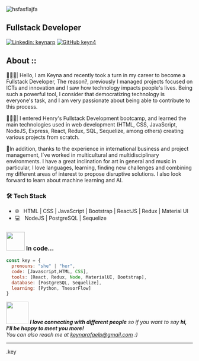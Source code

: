 ![hsfasflajfa](https://user-images.githubusercontent.com/95432445/170380438-44c60906-28ec-4bc2-9531-df30f5690cd5.gif)

<h2>Fullstack Developer</h2>

[![Linkedin: keynarp](https://img.shields.io/badge/-keynarp-blue?style=flat-square&logo=Linkedin&logoColor=white&link=https://www.linkedin.com/in/keynarp/)](https://www.linkedin.com/in/keynarp/)
[![GitHub keyn4](https://img.shields.io/github/followers/keyn4?label=follow&style=social)](https://github.com/keyn4)

## About ::

👩🏽‍🎓| Hello, I am Keyna and recently took a turn in my career to become a Fullstack Developer, The reason?, previously I managed projects focused on ICTs and innovation  and I saw how technology impacts people's lives. Being such a powerful tool, I consider that democratizing technology is everyone's task, and I am very passionate about being able to contribute to this process. 

👩🏽‍💻| I entered Henry's Fullstack Development bootcamp, and learned the main technologies used in web development (HTML, CSS, JavaScript, NodeJS, Express, React, Redux, SQL, Sequelize, among others) creating various projects from scratch. 

🧩In addition, thanks to the experience in international business and project management, I´ve worked in multicultural and multidisciplinary environments. I have a great inclination for art in general and music in particular, I love languages, learning, finding new challenges and combining my different areas of interest to propose disruptive solutions. I also look forward to learn about machine learning and AI.


<h3>🛠 Tech Stack</h3>

- 🌐 &nbsp; HTML | CSS | JavaScript | Bootstrap | ReactJS | Redux | Material UI
- 💻 &nbsp; NodeJS | PostgreSQL | Sequelize 


### <img src="https://media.giphy.com/media/VgCDAzcKvsR6OM0uWg/giphy.gif" width="50"> In code... 

```javascript
const key = {
  pronouns: "she" | "her",
  code: [Javascript,HTML, CSS],
  tools: [React, Redux, Node, MaterialUI, Bootstrap],
  database: [PostgreSQL, Sequelize],
  learning: [Python, TnesorFlow]
}
```

<img src="https://media.giphy.com/media/LnQjpWaON8nhr21vNW/giphy.gif" width="60"> <em><b>I love connecting with different people</b> so if you want to say <b>hi, I'll be happy to meet you more!</b> <br>You can also reach me at keynarafaelp@gmail.com :)</em>


-----
.key
